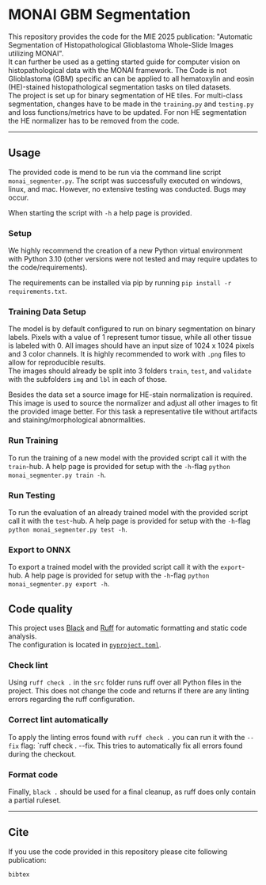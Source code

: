 # MONAI GBM Segmentation
This repository provides the code for the MIE 2025 publication: "Automatic Segmentation of Histopathological Glioblastoma Whole-Slide Images utilizing MONAI".<br>
It can further be used as a getting started guide for computer vision on histopathological data with the MONAI framework. The Code is not Glioblastoma (GBM) specific an can be applied to all hematoxylin and eosin (HE)-stained histopathological segmentation tasks on tiled datasets.<br>
The project is set up for binary segmentation of HE tiles. For multi-class segmentation, changes have to be made in the `training.py` and `testing.py` and loss functions/metrics have to be updated. For non HE segmentation the HE normalizer has to be removed from the code.

---- 
## Usage
The provided code is mend to be run via the command line script `monai_segmenter.py`. The script was successfully executed on windows, linux, and mac. However, no extensive testing was conducted. Bugs may occur.

When starting the script with `-h` a help page is provided. 

### Setup
We highly recommend the creation of a new Python virtual environment with Python 3.10 (other versions were not tested and may require updates to the code/requirements).

The requirements can be installed via pip by running  `pip install -r requirements.txt`.

### Training Data Setup
The model is by default configured to run on binary segmentation on binary labels. Pixels with a value of 1 represent tumor tissue, while all other tissue is labeled with 0. All images should have an input size of 1024 x 1024 pixels and 3 color channels. It is highly recommended to work with `.png` files to allow for reproducible results. <br>
The images should already be split into 3 folders `train`, `test`, and `validate` with the subfolders `img` and `lbl` in each of those. 

Besides the data set a source image for HE-stain normalization is required. This image is used to source the normalizer and adjust all other images to fit the provided image better. For this task a representative tile without artifacts and staining/morphological abnormalities. 

### Run Training
To run the training of a new model with the provided script call it with the `train`-hub. A help page is provided for setup with the `-h`-flag `python monai_segmenter.py train -h`.

<!-- add something about the parameters and such-->

### Run Testing
To run the evaluation of an already trained model with the provided script call it with the `test`-hub. A help page is provided for setup with the `-h`-flag `python monai_segmenter.py test -h`.

<!-- add something about the parameters and such-->

### Export to ONNX
To export a trained model with the provided script call it with the `export`-hub. A help page is provided for setup with the `-h`-flag `python monai_segmenter.py export -h`.

<!-- add something about the parameters and such-->

## Code quality
This project uses [Black](https://black.readthedocs.io/) and [Ruff](https://docs.astral.sh/ruff/) for automatic formatting and static code analysis.  
The configuration is located in [`pyproject.toml`](./pyproject.toml).

### Check lint
Using `ruff check .` in the `src` folder runs ruff over all Python files in the project. This does not change the code and returns if there are any linting errors regarding the ruff configuration.

### Correct lint automatically
To apply the linting erros found with `ruff check .` you can run it with the `--fix` flag:  `ruff check . --fix.
This tries to automatically fix all errors found during the checkout.

### Format code
Finally, `black .` should be used for a final cleanup, as ruff does only contain a partial ruleset.

----
## Cite
If you use the code provided in this repository please cite following publication: 
```
bibtex
```
